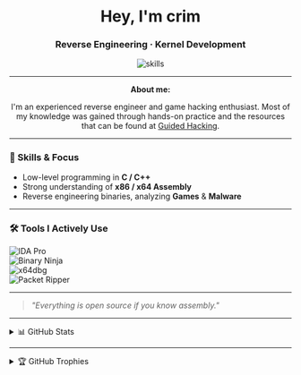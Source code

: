 
<h1 align="center"> Hey, I'm crim </h1> 
<h3 align="center"> Reverse Engineering · Kernel Development</h3> 

<p align="center">
  <img src="https://skillicons.dev/icons?i=cpp,cmake,visualstudio&perline=3" alt="skills" />
</p>

---

<p align="center"><b>About me:</b></p>
<p align="center">
  I'm an experienced reverse engineer and game hacking enthusiast. Most of my knowledge was gained through hands-on practice and the resources that can be found at <a href="https://guidedhacking.com" target="_blank">Guided Hacking</a>.
</p>

---

### 🔧 Skills & Focus

- Low-level programming in **C / C++**
- Strong understanding of **x86 / x64 Assembly**
- Reverse engineering binaries, analyzing **Games** & **Malware**

---

### 🛠 Tools I Actively Use
![IDA Pro](https://img.shields.io/badge/IDA_Pro-000000?style=for-the-badge&&logoColor=white)  
![Binary Ninja](https://img.shields.io/badge/Binary_Ninja-FA0053?style=for-the-badge)  
![x64dbg](https://img.shields.io/badge/x64dbg-ED1C24?style=for-the-badge&logo=windows&logoColor=white)  
![Packet Ripper](https://img.shields.io/badge/Packet_Ripper-005F73?style=for-the-badge)

---

> *"Everything is open source if you know assembly."*

---

<details>
  <summary>📊 GitHub Stats</summary>
  <br>

  <!-- LIGHT MODE -->
  <a href="https://github.com/NtProtectVirtualMemory#gh-light-mode-only">
    <table cellspacing="0" cellpadding="0">
      <tr>
        <td style="border: 0;">
          <img
            src="https://github-readme-stats-2x9pzwgek-ntprotectvirtualmemorys-projects.vercel.app/api?username=NtProtectVirtualMemory&count_private=true&show_icons=true&include_all_commits=true&hide_border=true&title_color=000000&text_color=000000&icon_color=4C8EDA&bg_color=ffffff&rank_icon=percentile&show=reviews,discussions_started,discussions_answered,prs_merged,prs_merged_percentage"
            alt="My GitHub stats"
            height="370"
          />
        </td>
        <td style="border: 0;">
          <img
            src="https://github-readme-stats-2x9pzwgek-ntprotectvirtualmemorys-projects.vercel.app/api/top-langs/?username=NtProtectVirtualMemory&layout=pie&count_private=true&hide_border=true&title_color=000000&text_color=000000&icon_color=4C8EDA&bg_color=ffffff&langs_count=10&size_weight=0.5&count_weight=0.5&custom_title=Languages%20I%20Use%20Most"
            alt="My Language stats"
            width="280"
          />
        </td>
      </tr>
    </table>
  </a>

  <!-- DARK MODE -->
  <a href="https://github.com/NtProtectVirtualMemory#gh-dark-mode-only">
    <table cellspacing="0" cellpadding="0">
      <tr>
        <td style="border: 0;">
          <img
            src="https://github-readme-stats-2x9pzwgek-ntprotectvirtualmemorys-projects.vercel.app/api?username=NtProtectVirtualMemory&count_private=true&show_icons=true&include_all_commits=true&hide_border=true&title_color=ffffff&text_color=ffffff&icon_color=79ff97&bg_color=151515&rank_icon=percentile&show=reviews,discussions_started,discussions_answered,prs_merged,prs_merged_percentage"
            alt="My GitHub stats"
            height="370"
          />
        </td>
        <td style="border: 0;">
          <img
            src="https://github-readme-stats-2x9pzwgek-ntprotectvirtualmemorys-projects.vercel.app/api/top-langs/?username=NtProtectVirtualMemory&layout=pie&count_private=true&hide_border=true&title_color=ffffff&text_color=ffffff&icon_color=79ff97&bg_color=151515&langs_count=10&size_weight=0.5&count_weight=0.5&custom_title=Languages%20I%20Use%20Most"
            alt="My Language stats"
            width="280"
          />
        </td>
      </tr>
    </table>
  </a>

</details>

---

<details>
  <summary>🏆 GitHub Trophies</summary>
  <br>

  <!-- LIGHT MODE -->
  <a href="https://github.com/NtProtectVirtualMemory#gh-light-mode-only">
    <p align="center">
      <img src="https://github-profile-trophy.vercel.app/?username=NtProtectVirtualMemory&theme=flat&margin-w=10" alt="GitHub Trophies" />
    </p>
  </a>

  <!-- DARK MODE -->
  <a href="https://github.com/NtProtectVirtualMemory#gh-dark-mode-only">
    <p align="center">
      <img src="https://github-profile-trophy.vercel.app/?username=NtProtectVirtualMemory&theme=darkhub&margin-w=10" alt="GitHub Trophies Dark" />
    </p>
  </a>

</details>
